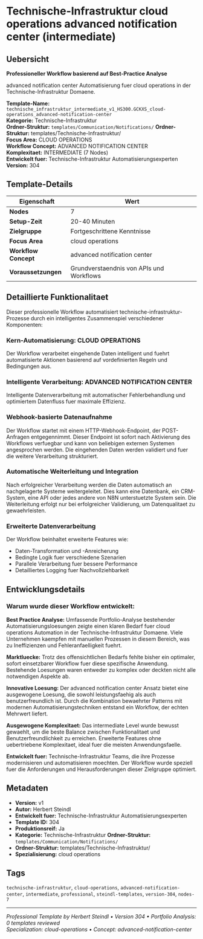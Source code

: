 # Technische-Infrastruktur cloud operations advanced notification center (intermediate)

## Uebersicht

**Professioneller Workflow basierend auf Best-Practice Analyse**

advanced notification center Automatisierung fuer cloud operations in der Technische-Infrastruktur Domaene.

**Template-Name:** `technische_infrastruktur_intermediate_v1_HS300.GCKXS_cloud-operations_advanced-notification-center`  
**Kategorie:** Technische-Infrastruktur  
**Ordner-Struktur:** `templates/Communication/Notifications/`
**Ordner-Struktur:** templates/Technische-Infrastruktur/  
**Focus Area:** CLOUD OPERATIONS  
**Workflow Concept:** ADVANCED NOTIFICATION CENTER  
**Komplexitaet:** INTERMEDIATE (7 Nodes)  
**Entwickelt fuer:** Technische-Infrastruktur Automatisierungsexperten  
**Version:** 304

## Template-Details

| **Eigenschaft** | **Wert** |
|------------------|----------|
| **Nodes** | 7 |
| **Setup-Zeit** | 20-40 Minuten |
| **Zielgruppe** | Fortgeschrittene Kenntnisse |
| **Focus Area** | cloud operations |
| **Workflow Concept** | advanced notification center |
| **Voraussetzungen** | Grundverstaendnis von APIs und Workflows |

## Detaillierte Funktionalitaet

Dieser professionelle Workflow automatisiert technische-infrastruktur-Prozesse durch ein intelligentes Zusammenspiel verschiedener Komponenten:

### Kern-Automatisierung: CLOUD OPERATIONS
Der Workflow verarbeitet eingehende Daten intelligent und fuehrt automatisierte Aktionen basierend auf vordefinierten Regeln und Bedingungen aus.

### Intelligente Verarbeitung: ADVANCED NOTIFICATION CENTER
Intelligente Datenverarbeitung mit automatischer Fehlerbehandlung und optimiertem Datenfluss fuer maximale Effizienz.

### Webhook-basierte Datenaufnahme
Der Workflow startet mit einem HTTP-Webhook-Endpoint, der POST-Anfragen entgegennimmt. Dieser Endpoint ist sofort nach Aktivierung des Workflows verfuegbar und kann von beliebigen externen Systemen angesprochen werden. Die eingehenden Daten werden validiert und fuer die weitere Verarbeitung strukturiert.

### Automatische Weiterleitung und Integration
Nach erfolgreicher Verarbeitung werden die Daten automatisch an nachgelagerte Systeme weitergeleitet. Dies kann eine Datenbank, ein CRM-System, eine API oder jedes andere von N8N unterstuetzte System sein. Die Weiterleitung erfolgt nur bei erfolgreicher Validierung, um Datenqualitaet zu gewaehrleisten.

### Erweiterte Datenverarbeitung
Der Workflow beinhaltet erweiterte Features wie:
- Daten-Transformation und -Anreicherung
- Bedingte Logik fuer verschiedene Szenarien
- Parallele Verarbeitung fuer bessere Performance
- Detailliertes Logging fuer Nachvollziehbarkeit



## Entwicklungsdetails

### Warum wurde dieser Workflow entwickelt:

**Best Practice Analyse:** Umfassende Portfolio-Analyse bestehender Automatisierungsloesungen zeigte einen klaren Bedarf fuer cloud operations Automation in der Technische-Infrastruktur Domaene. Viele Unternehmen kaempfen mit manuellen Prozessen in diesem Bereich, was zu Ineffizienzen und Fehleranfaelligkeit fuehrt.

**Marktluecke:** Trotz des offensichtlichen Bedarfs fehlte bisher ein optimaler, sofort einsetzbarer Workflow fuer diese spezifische Anwendung. Bestehende Loesungen waren entweder zu komplex oder deckten nicht alle notwendigen Aspekte ab.

**Innovative Loesung:** Der advanced notification center Ansatz bietet eine ausgewogene Loesung, die sowohl leistungsfaehig als auch benutzerfreundlich ist. Durch die Kombination bewaehrter Patterns mit modernen Automatisierungstechniken entstand ein Workflow, der echten Mehrwert liefert.

**Ausgewogene Komplexitaet:** Das intermediate Level wurde bewusst gewaehlt, um die beste Balance zwischen Funktionalitaet und Benutzerfreundlichkeit zu erreichen. Erweiterte Features ohne uebertriebene Komplexitaet, ideal fuer die meisten Anwendungsfaelle.

**Entwickelt fuer:** Technische-Infrastruktur Teams, die ihre Prozesse modernisieren und automatisieren moechten. Der Workflow wurde speziell fuer die Anforderungen und Herausforderungen dieser Zielgruppe optimiert.

## Metadaten

- **Version:** v1
- **Autor:** Herbert Steindl
- **Entwickelt fuer:** Technische-Infrastruktur Automatisierungsexperten
- **Template ID:** 304
- **Produktionsreif:** Ja
- **Kategorie:** Technische-Infrastruktur
**Ordner-Struktur:** `templates/Communication/Notifications/`
- **Ordner-Struktur:** templates/Technische-Infrastruktur/
- **Spezialisierung:** cloud operations

## Tags

`technische-infrastruktur`, `cloud-operations`, `advanced-notification-center`, `intermediate`, `professional`, `steindl-templates`, `version-304`, `nodes-7`

---

*Professional Template by Herbert Steindl • Version 304 • Portfolio Analysis: 0 templates reviewed*  
*Specialization: cloud-operations • Concept: advanced-notification-center*